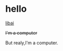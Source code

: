 # hello
[libai](https://github.com/zsy816xdsj/zsy816xdsj.github.io/blob/main/docs/libai.md)

~~I'm a computer~~

But realy,I'm a computer.
